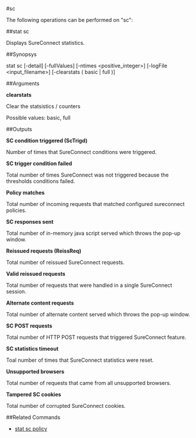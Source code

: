 #sc

The following operations can be performed on "sc":


##stat sc

Displays SureConnect statistics.


##Synopsys

stat sc [-detail] [-fullValues] [-ntimes &lt;positive_integer>] [-logFile &lt;input_filename>] [-clearstats ( basic | full )]


##Arguments

<b>clearstats</b>
Clear the statsistics / counters
Possible values: basic, full



##Outputs

<b>SC condition triggered (ScTrigd)</b>
Number of times that SureConnect conditions were triggered.

<b>SC trigger condition failed</b>
Total number of times SureConnect was not triggered because the thresholds conditions failed.

<b>Policy matches</b>
Total number of incoming requests that matched configured sureconnect policies.

<b>SC responses sent</b>
Total number of in-memory java script  served which throws the pop-up window.

<b>Reissued requests (ReissReq)</b>
Total number of reissued SureConnect requests.

<b>Valid reissued requests</b>
Total number of requests that were  handled in a single SureConnect session.

<b>Alternate content requests</b>
Total number of alternate content served which throws the pop-up window.

<b>SC POST requests</b>
Total number of   HTTP POST requests that triggered SureConnect feature.

<b>SC statistics timeout</b>
Toal number of times that SureConnect statistics were reset.

<b>Unsupported browsers</b>
Total number of requests that came from all unsupported browsers.

<b>Tampered SC cookies</b>
Total number of corrupted SureConnect cookies.



##Related Commands

<ul><li><a href="../../../c-p/c-p">stat sc policy</a></li></ul>



